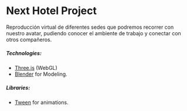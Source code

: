 # Next Hotel Project

Reproducción virtual de diferentes sedes que podremos recorrer con nuestro avatar, pudiendo conocer el ambiente de trabajo y conectar con otros compañeros.

##### Technologies:
- [Three.js](https://threejs.org/) (WebGL)
- [Blender](https://blender.org/) for Modeling.
##### Libraries:
- [Tween](https://github.com/tweenjs/tween.js/) for animations.